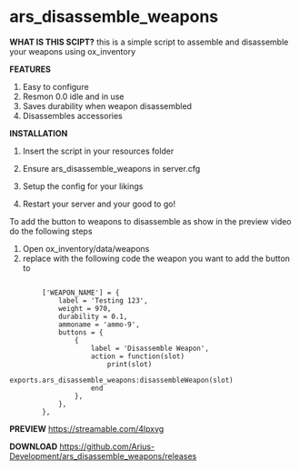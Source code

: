 # ars_disassemble_weapons
**WHAT IS THIS SCIPT?**
this is a simple script to assemble and disassemble your weapons using ox_inventory

**FEATURES**

1. Easy to configure
2. Resmon 0.0 idle and in use
3. Saves durability when weapon disassembled
4. Disassembles accessories

**INSTALLATION**

1. Insert the script in your resources folder
2. Ensure ars_disassemble_weapons in server.cfg
3. Setup the config for your likings

4. Restart your server and your good to go!

To add the button to weapons to disassemble as show in the preview video do the following steps

1. Open ox_inventory/data/weapons
2. replace with the following code the weapon you want to add the button to
```

		['WEAPON_NAME'] = {
			label = 'Testing 123',
			weight = 970,
			durability = 0.1,
			ammoname = 'ammo-9',
			buttons = {
				{
					label = 'Disassemble Weapon',
					action = function(slot)
						print(slot)
						exports.ars_disassemble_weapons:disassembleWeapon(slot)
					end
				},
			},
		},
```

**PREVIEW**
https://streamable.com/4lpxvg

**DOWNLOAD**
https://github.com/Arius-Development/ars_disassemble_weapons/releases
